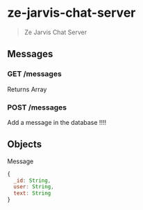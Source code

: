 # ze-jarvis-chat-server

> Ze Jarvis Chat Server

## Messages

### GET /messages

Returns Array<Message>

### POST /messages

Add a message in the database !!!!

## Objects

Message

```js
{
  _id: String,
  user: String,
  text: String
}
```

